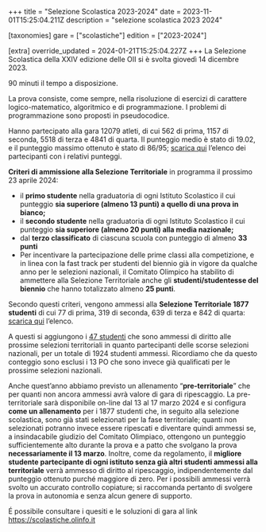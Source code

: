 +++
title = "Selezione Scolastica 2023-2024"
date = 2023-11-01T15:25:04.211Z
description = "selezione scolastica 2023 2024"

[taxonomies]
gare = ["scolastiche"]
edition = ["2023-2024"]

[extra]
override_updated = 2024-01-21T15:25:04.227Z
+++
La Selezione Scolastica della XXIV edizione delle OII si è svolta giovedì 14 dicembre 2023.

<!-- more -->

90 minuti il tempo a disposizione.

La prova consiste, come sempre, nella risoluzione di esercizi di carattere logico-matematico, algoritmico e di programmazione. I problemi di programmazione sono proposti in pseudocodice.

Hanno partecipato alla gara 12079 atleti, di cui 562 di prima, 1157 di seconda, 5518 di terza e 4841 di quarta. Il punteggio medio è stato di 19.02, e il punteggio massimo ottenuto è stato di 86/95; [scarica qui](/results/Classifica_generale_selezione_scolastica_14dicembre2023.xlsx) l’elenco dei partecipanti con i relativi punteggi.

**Criteri di ammissione alla Selezione Territoriale** in programma il prossimo 23 aprile 2024:

* il **primo studente** nella graduatoria di ogni Istituto Scolastico il cui punteggio **sia superiore (almeno 13 punti) a quello di una prova in bianco;**
* il **secondo studente** nella graduatoria di ogni Istituto Scolastico il cui punteggio **sia superiore (almeno 20 punti) alla media nazionale;**
* dal **terzo classificato** di ciascuna scuola con punteggio di almeno **33 punti**
* Per incentivare la partecipazione delle prime classi alla competizione, e in linea con la fast track per studenti del biennio già in vigore da qualche anno per le selezioni nazionali, il Comitato Olimpico ha stabilito di ammettere alla Selezione Territoriale anche gli **studenti/studentesse del biennio** che hanno totalizzato almeno **25 punti**.

Secondo questi criteri, vengono ammessi alla **Selezione Territoriale 1877 studenti** di cui 77 di prima, 319 di seconda, 639 di terza e 842 di quarta: [scarica qui](/results/Nazionalisti2023_ammessi_territoriale2024.xlsx) l’elenco.

A questi si aggiungono i [47 studenti](/results/Ammessi_Selezione_Territoriale_2024.xlsx) che sono ammessi di diritto alle prossime selezioni territoriali in quanto partecipanti delle scorse selezioni nazionali, per un totale di 1924 studenti ammessi. Ricordiamo che da questo conteggio sono esclusi i 13 PO che sono invece già qualificati per le prossime selezioni nazionali.

Anche quest’anno abbiamo previsto un allenamento “**pre-territoriale**” che per quanti non ancora ammessi avrà valore di gara di ripescaggio. La pre-territoriale sarà disponibile on-line dal 13 al 17 marzo 2024 e si configura **come un allenamento** per i 1877 studenti che, in seguito alla selezione scolastica, sono già stati selezionati per la fase territoriale; quanti non selezionati potranno invece essere ripescati e diventare quindi ammessi se, a insindacabile giudizio del Comitato Olimpiaco, ottengono un punteggio sufficientemente alto durante la prova e a patto che svolgano la prova **necessariamente il 13 marzo**. Inoltre, come da regolamento, il **migliore studente partecipante di ogni istituto senza già altri studenti ammessi alla territoriale** verrà ammesso di diritto al ripescaggio, indipendentemente dal punteggio ottenuto purché maggiore di zero. Per i possibili ammessi verrà svolto un accurato controllo copiature; si raccomanda pertanto di svolgere la prova in autonomia e senza alcun genere di supporto.

É possibile consultare i quesiti e le soluzioni di gara al link <https://scolastiche.olinfo.it>